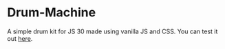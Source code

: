 # Drum-Machine
A simple drum kit for JS 30 made using vanilla JS and CSS. You can test it out [here](https://idle-labors.github.io/drum-machine/).
